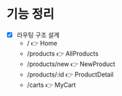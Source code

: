 # 기능 정리

- [x] 라우팅 구조 설계
  - / 👉 Home
  - /products 👉 AllProducts
  - /products/new 👉 NewProduct
  - /products/:id 👉 ProductDetail
  - /carts 👉 MyCart

